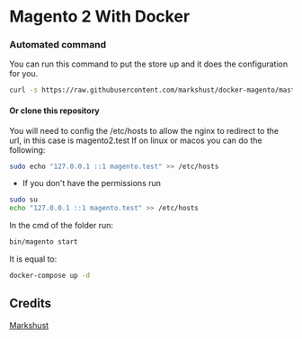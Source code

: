 # Magento 2 With Docker

### Automated command
You can run this command to put the store up and it does the configuration
for you.
```bash
curl -s https://raw.githubusercontent.com/markshust/docker-magento/master/lib/onelinesetup | bash -s -- magento.test 2.4.2
```

#### Or clone this repository
You will need to config the /etc/hosts to allow the nginx to redirect to the
url, in this case is magento2.test
If on linux or macos you can do the following:
```bash
sudo echo "127.0.0.1 ::1 magento.test" >> /etc/hosts
```

* If you don't have the permissions run 
```bash
sudo su
echo "127.0.0.1 ::1 magento.test" >> /etc/hosts
```

In the cmd of the folder run:
```bash
bin/magento start
```
It is equal to:
```bash
docker-compose up -d
```


## Credits
[Markshust](https://github.com/markshust/docker-magento)
